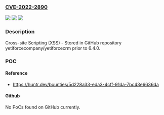 ### [CVE-2022-2890](https://cve.mitre.org/cgi-bin/cvename.cgi?name=CVE-2022-2890)
![](https://img.shields.io/static/v1?label=Product&message=yetiforcecompany%2Fyetiforcecrm&color=blue)
![](https://img.shields.io/static/v1?label=Version&message=n%2Fa&color=blue)
![](https://img.shields.io/static/v1?label=Vulnerability&message=CWE-79%20Improper%20Neutralization%20of%20Input%20During%20Web%20Page%20Generation%20('Cross-site%20Scripting')&color=brighgreen)

### Description

Cross-site Scripting (XSS) - Stored in GitHub repository yetiforcecompany/yetiforcecrm prior to 6.4.0.

### POC

#### Reference
- https://huntr.dev/bounties/5d228a33-eda3-4cff-91da-7bc43e6636da

#### Github
No PoCs found on GitHub currently.

